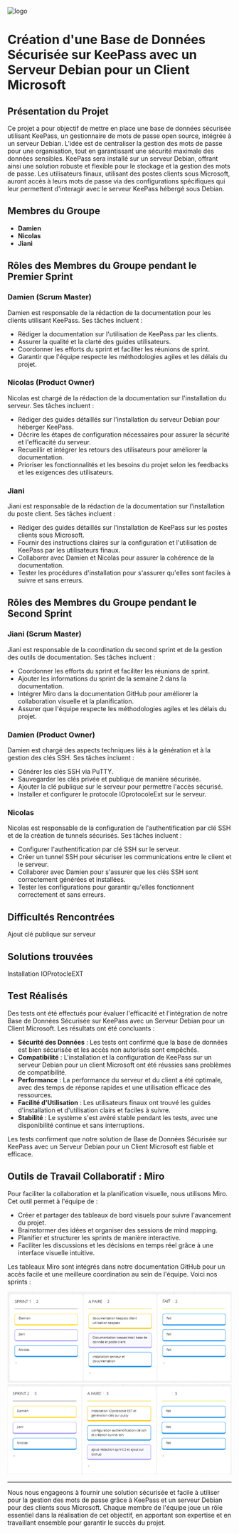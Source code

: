 ![logo](https://imtc.qccdn.fr/test/gestionnaires-de-mots-de-passe/zoom/keepass-password-safe_001.jpg)
# Création d'une Base de Données Sécurisée sur KeePass avec un Serveur Debian pour un Client Microsoft

## Présentation du Projet

Ce projet a pour objectif de mettre en place une base de données sécurisée utilisant KeePass, un gestionnaire de mots de passe open source, intégrée à un serveur Debian. L'idée est de centraliser la gestion des mots de passe pour une organisation, tout en garantissant une sécurité maximale des données sensibles. KeePass sera installé sur un serveur Debian, offrant ainsi une solution robuste et flexible pour le stockage et la gestion des mots de passe. Les utilisateurs finaux, utilisant des postes clients sous Microsoft, auront accès à leurs mots de passe via des configurations spécifiques qui leur permettent d'interagir avec le serveur KeePass hébergé sous Debian.

## Membres du Groupe

- **Damien**
- **Nicolas**
- **Jiani**

## Rôles des Membres du Groupe pendant le Premier Sprint


### Damien (Scrum Master)

Damien est responsable de la rédaction de la documentation pour les clients utilisant KeePass. Ses tâches incluent :

- Rédiger la documentation sur l'utilisation de KeePass par les clients.
- Assurer la qualité et la clarté des guides utilisateurs.
- Coordonner les efforts du sprint et faciliter les réunions de sprint.
- Garantir que l'équipe respecte les méthodologies agiles et les délais du projet.

### Nicolas (Product Owner)

Nicolas est chargé de la rédaction de la documentation sur l'installation du serveur. Ses tâches incluent :

- Rédiger des guides détaillés sur l'installation du serveur Debian pour héberger KeePass.
- Décrire les étapes de configuration nécessaires pour assurer la sécurité et l'efficacité du serveur.
- Recueillir et intégrer les retours des utilisateurs pour améliorer la documentation.
- Prioriser les fonctionnalités et les besoins du projet selon les feedbacks et les exigences des utilisateurs.

### Jiani

Jiani est responsable de la rédaction de la documentation sur l'installation du poste client. Ses tâches incluent :

- Rédiger des guides détaillés sur l'installation de KeePass sur les postes clients sous Microsoft.
- Fournir des instructions claires sur la configuration et l'utilisation de KeePass par les utilisateurs finaux.
- Collaborer avec Damien et Nicolas pour assurer la cohérence de la documentation.
- Tester les procédures d'installation pour s'assurer qu'elles sont faciles à suivre et sans erreurs.

## Rôles des Membres du Groupe pendant le Second Sprint

### Jiani (Scrum Master)

Jiani est responsable de la coordination du second sprint et de la gestion des outils de documentation. Ses tâches incluent :

- Coordonner les efforts du sprint et faciliter les réunions de sprint.
- Ajouter les informations du sprint de la semaine 2 dans la documentation.
- Intégrer Miro dans la documentation GitHub pour améliorer la collaboration visuelle et la planification.
- Assurer que l'équipe respecte les méthodologies agiles et les délais du projet.

### Damien (Product Owner)

Damien est chargé des aspects techniques liés à la génération et à la gestion des clés SSH. Ses tâches incluent :

- Générer les clés SSH via PuTTY.
- Sauvegarder les clés privée et publique de manière sécurisée.
- Ajouter la clé publique sur le serveur pour permettre l'accès sécurisé.
- Installer et configurer le protocole IOprotocoleExt sur le serveur.

### Nicolas

Nicolas est responsable de la configuration de l'authentification par clé SSH et de la création de tunnels sécurisés. Ses tâches incluent :

- Configurer l'authentification par clé SSH sur le serveur.
- Créer un tunnel SSH pour sécuriser les communications entre le client et le serveur.
- Collaborer avec Damien pour s'assurer que les clés SSH sont correctement générées et installées.
- Tester les configurations pour garantir qu'elles fonctionnent correctement et sans erreurs.

## Difficultés Rencontrées

Ajout clé publique sur serveur

## Solutions trouvées

Installation IOProtocleEXT

## Test Réalisés

Des tests ont été effectués pour évaluer l'efficacité et l'intégration de notre Base de Données Sécurisée sur KeePass avec un Serveur Debian pour un Client Microsoft. Les résultats ont été concluants :

- **Sécurité des Données** : Les tests ont confirmé que la base de données est bien sécurisée et les accès non autorisés sont empêchés.
- **Compatibilité** : L'installation et la configuration de KeePass sur un serveur Debian pour un client Microsoft ont été réussies sans problèmes de compatibilité.
- **Performance** : La performance du serveur et du client a été optimale, avec des temps de réponse rapides et une utilisation efficace des ressources.
- **Facilité d'Utilisation** : Les utilisateurs finaux ont trouvé les guides d'installation et d'utilisation clairs et faciles à suivre.
- **Stabilité** : Le système s'est avéré stable pendant les tests, avec une disponibilité continue et sans interruptions.

Les tests confirment que notre solution de Base de Données Sécurisée sur KeePass avec un Serveur Debian pour un Client Microsoft est fiable et efficace.

## Outils de Travail Collaboratif : Miro

Pour faciliter la collaboration et la planification visuelle, nous utilisons Miro. Cet outil permet à l'équipe de :

- Créer et partager des tableaux de bord visuels pour suivre l'avancement du projet.
- Brainstormer des idées et organiser des sessions de mind mapping.
- Planifier et structurer les sprints de manière interactive.
- Faciliter les discussions et les décisions en temps réel grâce à une interface visuelle intuitive.

Les tableaux Miro sont intégrés dans notre documentation GitHub pour un accès facile et une meilleure coordination au sein de l'équipe. Voici nos sprints :

![Tableau Miro](https://github.com/damdupre/keepass/blob/notice-poste-client/sprint1.png)
![Tableau Miro](https://github.com/damdupre/keepass/blob/notice-poste-client/sprint2.png)


---

Nous nous engageons à fournir une solution sécurisée et facile à utiliser pour la gestion des mots de passe grâce à KeePass et un serveur Debian pour des clients sous Microsoft. Chaque membre de l'équipe joue un rôle essentiel dans la réalisation de cet objectif, en apportant son expertise et en travaillant ensemble pour garantir le succès du projet.
